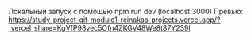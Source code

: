 Локальный запуск с помощью npm run dev (localhost:3000)
Превью: https://study-project-git-module1-reinakas-projects.vercel.app/?_vercel_share=KgVfP98vec5Ofn4ZKGV48We8t87Y239l
